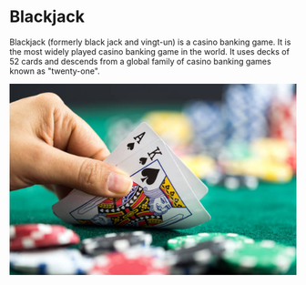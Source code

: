 # Blackjack

Blackjack (formerly black jack and vingt-un) is a casino banking game. It is the most widely played casino banking game in the world. It uses decks of 52 cards and descends from a global family of casino banking games known as "twenty-one".
<p align="center">
  <img src="photo/photo.jpg" alt="Blackjack"/>
</p>
